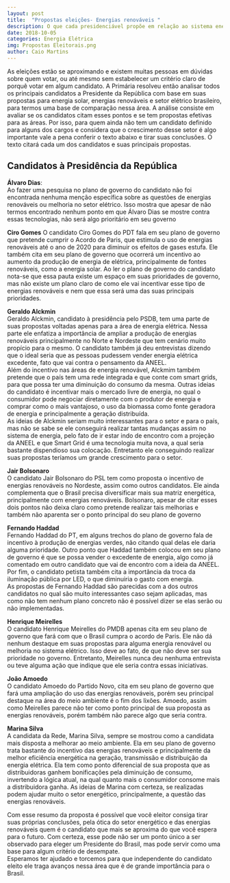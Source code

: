 ```yaml
---
layout: post
title:  "Propostas eleições- Energias renováveis "
description: O que cada presidenciável propõe em relação ao sistema energético brasileiro e energias renováveis[...]
date: 2018-10-05
categories: Energia Elétrica
img: Propostas Eleitorais.png
author: Caio Martins
---
```



As eleições estão se aproximando e existem muitas pessoas em dúvidas sobre quem votar, ou até mesmo sem estabelecer um critério claro de porquê votar em algum candidato.  A Primária resolveu então analisar todos os principais candidatos a Presidente da República com base em suas propostas para energia solar, energias renováveis e setor elétrico brasileiro, para termos uma base de comparação nessa área. A análise consiste em avaliar se os candidatos citam esses pontos e se tem propostas efetivas para as áreas. 
Por isso, para quem ainda não tem um candidato definido para alguns dos cargos e considera que o crescimento desse setor é algo importante vale a pena conferir o texto abaixo e tirar suas conclusões. O texto citará cada um dos candidatos e suas principais propostas.

<H2>Candidatos à Presidência da República</H2>

**Álvaro Dias**:  
Ao fazer uma pesquisa no plano de governo do candidato não foi encontrada nenhuma menção específica sobre as questões de energias renováveis ou melhoria no setor elétrico. Isso mostra que apesar de não termos encontrado nenhum ponto em que Álvaro Dias se mostre contra essas tecnologias, não será algo prioritário em seu governo  
 
**Ciro Gomes** 
O candidato Ciro Gomes do PDT fala em seu plano de governo que pretende cumprir o Acordo de Paris, que estimula o uso de energias renováveis até o ano de 2020 para diminuir os efeitos de gases estufa.  Ele também cita em seu plano de governo que ocorrerá um incentivo ao aumento da produção de energia de elétrica, principalmente de fontes renováveis, como a energia solar. 
Ao ler o plano de governo do candidato nota-se que essa pauta existe um espaço em suas prioridades de governo, mas não existe um plano claro de como ele vai incentivar esse tipo de energias renováveis e nem que essa será uma das suas principais prioridades.
  
**Geraldo Alckmin**  
Geraldo Alckmin, candidato à presidência pelo PSDB, tem uma parte de suas propostas voltadas apenas para a área de energia elétrica. Nessa parte ele enfatiza a importância de ampliar a produção de energias renováveis principalmente no Norte e Nordeste que tem cenário muito propício para o mesmo. O candidato também já deu entrevistas dizendo que o ideal seria que as pessoas pudessem vender energia elétrica excedente, fato que vai contra o pensamento da ANEEL.   
Além do incentivo nas áreas de energia renovável, Alckmim também pretende que o país tem uma rede integrada e que conte com smart grids, para que possa ter uma diminuição do consumo da mesma. Outras ideias do candidato é incentivar mais o mercado livre de energia, no qual o consumidor pode negociar diretamente com o produtor de energia e comprar como o mais vantajoso, o uso da biomassa como fonte geradora de energia e principalmente a geração distribuída.  
As ideias de Alckmin seriam muito interessantes para o setor e para o país, mas não se sabe se ele conseguirá realizar tantas mudanças assim no sistema de energia, pelo fato de ir estar indo de encontro com a projeção da ANEEL e que Smart Grid é uma tecnologia muita nova, a qual seria bastante dispendioso sua colocação. Entretanto ele conseguindo realizar suas propostas teríamos um grande crescimento para o setor.  
  
**Jair Bolsonaro**  
O candidato Jair Bolsonaro do PSL tem como proposta o incentivo de energias renováveis no Nordeste, assim como outros candidatos. Ele ainda complementa que o Brasil precisa diversificar mais sua matriz energética, principalmente com energias renováveis. Bolsonaro, apesar de citar esses dois pontos não deixa claro como pretende realizar tais melhorias e também não aparenta ser o ponto principal do seu plano de governo  
  
**Fernando Haddad**  
Fernando Haddad do PT, em alguns trechos do plano de governo fala de incentivo à produção de energias verdes, não citando qual delas ele daria alguma prioridade. Outro ponto que Haddad também colocou em seu plano de governo é que se possa vender o excedente de energia, algo como já comentado em outro candidato que vai de encontro com a ideia da ANEEL. Por fim, o candidato petista também cita a importância da troca da iluminação pública por LED, o que diminuiria o gasto com energia.  
As propostas de Fernando Haddad são parecidas com a dos outros candidatos no qual são muito interessantes caso sejam aplicadas, mas como não tem nenhum plano concreto não é possível dizer se elas serão ou não implementadas.  
  
**Henrique Meirelles**  
O candidato Henrique Meirelles do PMDB apenas cita em seu plano de governo que fará com que o Brasil cumpra o acordo de Paris. Ele não dá nenhum destaque em suas propostas para alguma energia renovável ou melhoria no sistema elétrico. Isso deve ao fato, de que não deve ser sua prioridade no governo. Entretanto, Meirelles nunca deu nenhuma entrevista ou teve alguma ação que indique que ele seria contra essas iniciativas.  
  
**João Amoedo**  
O candidato Amoedo do Partido Novo, cita em seu plano de governo que fará uma ampliação do uso das energias renováveis, porém seu principal destaque na área do meio ambiente é o fim dos lixões. Amoedo, assim como Meirelles parece não ter como ponto principal de sua proposta as energias renováveis, porém também não parece algo que seria contra.  
  
**Marina Silva**  
A candidata da Rede, Marina Silva, sempre se mostrou como a candidata mais disposta a melhorar ao meio ambiente. Ela em seu plano de governo trata bastante do incentivo das energias renováveis e principalmente da melhor eficiência energética na geração, transmissão e distribuição da energia elétrica. Ela tem como ponto diferencial de sua proposta que as distribuidoras ganhem bonificações pela diminuição de consumo, invertendo a lógica atual, na qual quanto mais o consumidor consome mais a distribuidora ganha. 
As ideias de Marina com certeza, se realizadas podem ajudar muito o setor energético, principalmente, a questão das energias renováveis. 
  
Com esse resumo da proposta é possível que você eleitor consiga tirar suas próprias conclusões, pela ótica do setor energético e das energias renováveis quem é o candidato que mais se aproxima do que você espera para o futuro. Com certeza, esse pode não ser um ponto único a ser observado para eleger um Presidente do Brasil, mas pode servir como uma base para algum critério de desempate.  
Esperamos ter ajudado e torcemos para que independente do candidato eleito ele traga avanços nessa área que é de grande importância para o Brasil.
  

